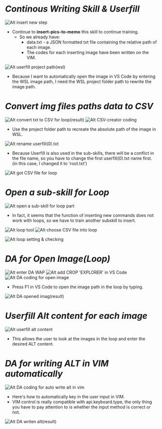 # **_Continous Writing Skill & Userfill_**

![Alt insert new step ](pic/bandicam%202022-09-22%2023-57-53-193.jpg)

- Continue to **insert-pics-to-memo** this skill to continue training.
  - So we already have:
    - data.txt - a JSON formatted txt file containing the relative path of each image.
    - The codes for each inserting image have been written on the VIM.

![Alt userfill project path(wsl) ](pic/bandicam%202022-09-22%2023-59-52-645.jpg)

- Because I want to automatically open the image in VS Code by entering the WSL image path, I need the WSL project folder path to rewrite the image path.

# **_Convert img files paths data to CSV_**

![Alt convert txt to CSV for loop(result) ](pic/bandicam%202022-09-23%2000-01-44-577.jpg)
![Alt CSV-creator coding ](pic/bandicam%202022-09-23%2000-14-26-023.jpg)

- Use the project folder path to recreate the absolute path of the image in WSL.

![Alt rename userfill(0).txt ](pic/bandicam%202022-09-23%2001-14-57-951.jpg)

- Because Userfill is also used in the sub-skills, there will be a conflict in the file name, so you have to change the first userfill(0).txt name first. (in this case, I changed it to 'root.txt')

![Alt got CSV file for loop ](pic/bandicam%202022-09-23%2000-15-06-518.jpg)

# **_Open a sub-skill for Loop_**

![Alt open a sub-skill for loop part ](pic/bandicam%202022-09-23%2000-26-05-554.jpg)

- In fact, it seems that the function of inserting new commands does not work with loops, so we have to train another subskill to insert.

![Alt loop tool ](pic/bandicam%202022-09-23%2000-26-37-050.jpg)
![Alt choose CSV file into loop ](pic/bandicam%202022-09-23%2000-26-48-116.jpg)

![Alt loop setting & checking ](pic/bandicam%202022-09-23%2000-27-16-603.jpg)

# **_DA for Open Image(Loop)_**

![Alt enter DA WAP ](pic/bandicam%202022-09-23%2000-28-00-082.jpg)
![Alt add CROP 'EXPLORER' in VS Code ](pic/bandicam%202022-09-23%2000-29-22-488.jpg)
![Alt DA coding for open image ](pic/bandicam%202022-09-23%2000-47-17-855.jpg)

- Press F1 in VS Code to open the image path in the loop by typing.

![Alt DA opened imag(result) ](pic/bandicam%202022-09-23%2000-48-18-010.jpg)

# **_Userfill Alt content for each image_**

![Alt userfill alt content ](pic/bandicam%202022-09-23%2000-50-07-228.jpg)

- This allows the user to look at the images in the loop and enter the desired ALT content.

# **_DA for writing ALT in VIM automatically_**

![Alt DA coding for auto write alt in vim ](pic/bandicam%202022-09-23%2001-10-23-055.jpg)

- Here's how to automatically key in the user input in VIM.
- VIM control is really compatible with api.keyboard.type, the only thing you have to pay attention to is whether the input method is correct or not.

![Alt DA writen alt(result) ](pic/bandicam%202022-09-23%2001-11-29-154.jpg)
